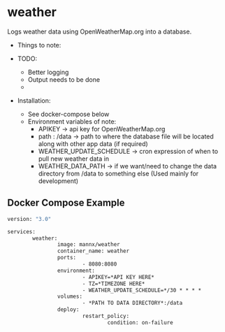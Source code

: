 # weather

Logs weather data using OpenWeatherMap.org into a database.

- Things to note:

- TODO:
	* Better logging
	* Output needs to be done
	* 

- Installation:
	* See docker-compose below
	* Environment variables of note:
		* APIKEY  					->  api key for OpenWeatherMap.org
		* path : /data				->	path to where the database file will be located along with other app data (if required)
		* WEATHER_UPDATE_SCHEDULE	->	cron expression of when to pull new weather data in
		* WEATHER_DATA_PATH			->	if we want/need to change the data directory from /data to something else (Used mainly for development)


## Docker Compose Example

```dockerfile
version: "3.0"

services:
        weather:
                image: mannx/weather
                container_name: weather
                ports:
                        - 8080:8080
                environment:
                        - APIKEY=*API KEY HERE*
                        - TZ=*TIMEZONE HERE*
                        - WEATHER_UPDATE_SCHEDULE=*/30 * * * *
                volumes:
                        - *PATH TO DATA DIRECTORY*:/data
                deploy:
                        restart_policy:
                                condition: on-failure
```

